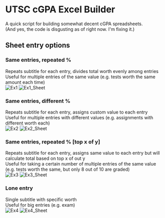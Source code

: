 # UTSC cGPA Excel Builder
A quick script for building somewhat decent cGPA spreadsheets. \
(And yes, the code is disgusting as of right now. I'm fixing it.)


## Sheet entry options
### Same entries, repeated %
Repeats subtitle for each entry, divides total worth evenly among entries \
Useful for multiple entries of the same value (e.g. tests worth the same amount each time)\
![Ex1](https://i.imgur.com/Ff4yTOF.png)
![Ex1_Sheet](https://i.imgur.com/3bxLtcp.png)

### Same entries, different %
Repeats subtitle for each entry, assigns custom value to each entry \
Useful for multiple entries with different values (e.g. assignments with different worth each)\
![Ex2](https://i.imgur.com/ZlhYvmE.png)
![Ex2_Sheet](https://i.imgur.com/uaE5PbC.png)


### Same entries, repeated % [top x of y]
Repeats subtitle for each entry, assigns same value to each entry but will calculate total based on top x of out y \
Useful for taking a certain number of multiple entries of the same value (e.g. tests worth the same, but only 8 out of 10 are graded)\
![Ex3](https://i.imgur.com/at741GL.png)
![Ex3_Sheet](https://i.imgur.com/nBJmHxX.png)

### Lone entry
Single subtitle with specific worth\
Useful for big entries (e.g. exam)\
![Ex4](https://i.imgur.com/GQH99uO.png)
![Ex4_Sheet](https://i.imgur.com/uN6oGov.png)
